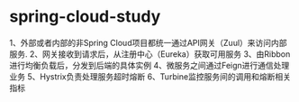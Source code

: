 # spring-cloud-study

1、外部或者内部的非Spring Cloud项目都统一通过API网关（Zuul）来访问内部服务.
2、网关接收到请求后，从注册中心（Eureka）获取可用服务
3、由Ribbon进行均衡负载后，分发到后端的具体实例
4、微服务之间通过Feign进行通信处理业务
5、Hystrix负责处理服务超时熔断
6、Turbine监控服务间的调用和熔断相关指标

